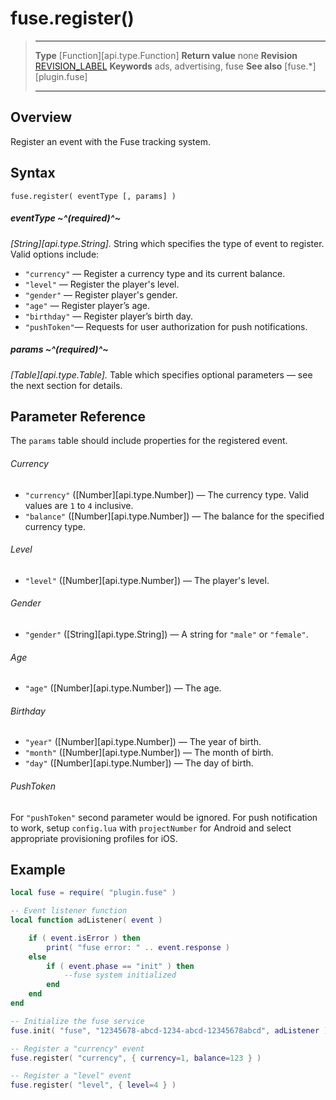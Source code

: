# fuse.register()

> --------------------- ------------------------------------------------------------------------------------------
> __Type__              [Function][api.type.Function]
> __Return value__      none
> __Revision__          [REVISION_LABEL](REVISION_URL)
> __Keywords__          ads, advertising, fuse
> __See also__          [fuse.*][plugin.fuse]
> --------------------- ------------------------------------------------------------------------------------------


## Overview

Register an event with the Fuse tracking system.


## Syntax

	fuse.register( eventType [, params] )

##### eventType ~^(required)^~
_[String][api.type.String]._ String which specifies the type of event to register. Valid options include:

* `"currency"` &mdash; Register a currency type and its current balance.
* `"level"` &mdash; Register the player's level.
* `"gender"` &mdash; Register player's gender.
* `"age"` &mdash; Register player’s age.
* `"birthday"` &mdash; Register player’s birth day.
* `"pushToken"`&mdash; Requests for user authorization for push notifications.

##### params ~^(required)^~
_[Table][api.type.Table]._ Table which specifies optional parameters &mdash; see the next section for details.


## Parameter Reference

The `params` table should include properties for the registered event.

###### Currency

* `"currency"` ([Number][api.type.Number]) &mdash; The currency type. Valid values are `1` to `4` inclusive.
* `"balance"` ([Number][api.type.Number]) &mdash; The balance for the specified currency type.

###### Level

* `"level"` ([Number][api.type.Number]) &mdash; The player's level.

###### Gender

* `"gender"` ([String][api.type.String]) &mdash; A string for `"male"` or `"female"`.

###### Age

* `"age"` ([Number][api.type.Number]) &mdash; The age.

###### Birthday

* `"year"` ([Number][api.type.Number]) — The year of birth.
* `"month"` ([Number][api.type.Number]) — The month of birth.
* `"day"` ([Number][api.type.Number]) — The day of birth.

###### PushToken

For `"pushToken"` second parameter would be ignored. For push notification to
work, setup `config.lua` with `projectNumber` for Android and select appropriate provisioning profiles for iOS.

## Example

``````lua
local fuse = require( "plugin.fuse" )

-- Event listener function
local function adListener( event )

	if ( event.isError ) then
		print( "fuse error: " .. event.response )
	else
		if ( event.phase == "init" ) then
			--fuse system initialized
		end
	end
end

-- Initialize the fuse service
fuse.init( "fuse", "12345678-abcd-1234-abcd-12345678abcd", adListener )

-- Register a "currency" event
fuse.register( "currency", { currency=1, balance=123 } )

-- Register a "level" event
fuse.register( "level", { level=4 } )
``````